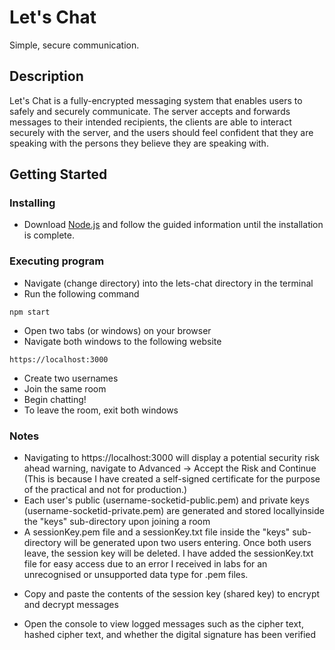 # Let's Chat

Simple, secure communication.

## Description

Let's Chat is a fully-encrypted messaging system that enables users to safely and securely communicate. The server accepts and forwards messages to their intended recipients, the clients are able to interact securely with the server, and the users should feel confident that they are speaking with the persons they believe they are speaking with.

## Getting Started

### Installing

* Download [Node.js](https://nodejs.org/en/download/) and follow the guided information until the installation is complete.

### Executing program

* Navigate (change directory) into the lets-chat directory in the terminal
* Run the following command

```
npm start
```
* Open two tabs (or windows) on your browser
* Navigate both windows to the following website
```
https://localhost:3000
```
* Create two usernames
* Join the same room
* Begin chatting!
* To leave the room, exit both windows

### Notes
* Navigating to https://localhost:3000 will display a potential security risk ahead warning, navigate to Advanced -> Accept the Risk and Continue (This is because I have created a self-signed certificate for the purpose of the practical and not for production.)
* Each user's public (username-socketid-public.pem) and private keys (username-socketid-private.pem) are generated and stored locallyinside the "keys" sub-directory upon joining a room 
* A sessionKey.pem file and a sessionKey.txt file inside the "keys" sub-directory will be generated upon two users entering. Once both users leave, the session key will be deleted. I have added the sessionKey.txt file for easy access due to an error I received in labs for an unrecognised or unsupported data type for .pem files.

- Copy and paste the contents of the session key (shared key) to encrypt and decrypt messages
* Open the console to view logged messages such as the cipher text, hashed cipher text, and whether the digital signature has been verified
